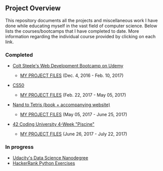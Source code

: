 ## Project Overview

This repository documents all the projects and miscellaneous work I have done while
educating myself in the vast field of computer science.  Below lists the courses/bootcamps that I have completed to date.  More information regarding the individual course provided by clicking on each link.

### Completed

* [Colt Steele's Web Development Bootcamp on Udemy](https://www.udemy.com/the-web-developer-bootcamp/learn/v4/overview)
  * [MY PROJECT FILES](https://github.com/zachgoll/finance_to_code/tree/master/web_dev_bootcamp_udemy) (Dec. 4, 2016 - Feb. 10, 2017)

* [CS50](https://www.edx.org/course/introduction-computer-science-harvardx-cs50x) 
  * [MY PROJECT FILES](https://github.com/zachgoll/finance_to_code/tree/master/cs50) (Feb. 22, 2017 - May 05, 2017)

* [Nand to Tetris (book + accompanying website)](http://www.nand2tetris.org)
  * [MY PROJECT FILES](https://github.com/zachgoll/finance_to_code/tree/master/cs50/virtual_computer_final_project) (May 05, 2017 - June 25, 2017)

* [42 Coding University 4-Week "Piscine"](https://www.42.us.org/) 
  * [MY PROJECT FILES](https://github.com/zachgoll/finance_to_code/tree/master/42_piscine) (June 26, 2017 - July 22, 2017)

### In progress

* [Udacity's Data Science Nanodegree](https://www.udacity.com/course/data-analyst-nanodegree--nd002)
* [HackerRank Python Exercises](https://www.hackerrank.com/domains/python/py-introduction)
